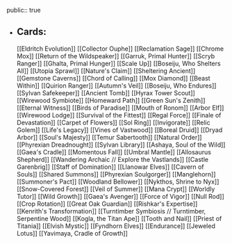 public:: true
- ## Cards:
	[[Eldritch Evolution]]
	[[Collector Ouphe]]
	[[Reclamation Sage]]
	[[Chrome Mox]]
	[[Return of the Wildspeaker]]
	[[Garruk, Primal Hunter]]
	[[Scryb Ranger]]
	[[Ghalta, Primal Hunger]]
	[[Scale Up]]
	[[Boseiju, Who Shelters All]]
	[[Utopia Sprawl]]
	[[Nature's Claim]]
	[[Sheltering Ancient]]
	[[Gemstone Caverns]]
	[[Chord of Calling]]
	[[Mox Diamond]]
	[[Beast Within]]
	[[Quirion Ranger]]
	[[Autumn's Veil]]
	[[Boseiju, Who Endures]]
	[[Sylvan Safekeeper]]
	[[Ancient Tomb]]
	[[Hyrax Tower Scout]]
	[[Wirewood Symbiote]]
	[[Homeward Path]]
	[[Green Sun's Zenith]]
	[[Eternal Witness]]
	[[Birds of Paradise]]
	[[Mouth of Ronom]]
	[[Arbor Elf]]
	[[Wirewood Lodge]]
	[[Survival of the Fittest]]
	[[Regal Force]]
	[[Finale of Devastation]]
	[[Carpet of Flowers]]
	[[Sol Ring]]
	[[Invigorate]]
	[[Relic Golem]]
	[[Life's Legacy]]
	[[Vines of Vastwood]]
	[[Boreal Druid]]
	[[Dryad Arbor]]
	[[Soul's Majesty]]
	[[Temur Sabertooth]]
	[[Natural Order]]
	[[Phyrexian Dreadnought]]
	[[Sylvan Library]]
	[[Ashaya, Soul of the Wild]]
	[[Gaea's Cradle]]
	[[Momentous Fall]]
	[[Umbral Mantle]]
	[[Allosaurus Shepherd]]
	[[Wandering Archaic // Explore the Vastlands]]
	[[Castle Garenbrig]]
	[[Staff of Domination]]
	[[Llanowar Elves]]
	[[Cavern of Souls]]
	[[Shared Summons]]
	[[Phyrexian Soulgorger]]
	[[Manglehorn]]
	[[Summoner's Pact]]
	[[Woodland Bellower]]
	[[Nykthos, Shrine to Nyx]]
	[[Snow-Covered Forest]]
	[[Veil of Summer]]
	[[Mana Crypt]]
	[[Worldly Tutor]]
	[[Wild Growth]]
	[[Gaea's Avenger]]
	[[Force of Vigor]]
	[[Null Rod]]
	[[Crop Rotation]]
	[[Great Oak Guardian]]
	[[Rishkar's Expertise]]
	[[Kenrith's Transformation]]
	[[Turntimber Symbiosis // Turntimber, Serpentine Wood]]
	[[Kogla, the Titan Ape]]
	[[Tooth and Nail]]
	[[Priest of Titania]]
	[[Elvish Mystic]]
	[[Fyndhorn Elves]]
	[[Endurance]]
	[[Jeweled Lotus]]
	[[Yavimaya, Cradle of Growth]]
